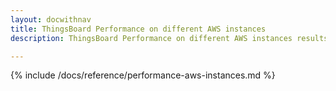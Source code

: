 ```yaml
---
layout: docwithnav
title: ThingsBoard Performance on different AWS instances
description: ThingsBoard Performance on different AWS instances results

---
```


{% include /docs/reference/performance-aws-instances.md %}
